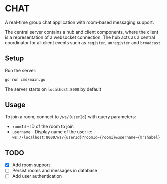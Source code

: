 # CHAT

A real-time group chat application with room-based messaging support.

The central server contains a hub and client components, where the client is a representation of a websocket connection. The hub acts as a central coordinator for all client events such as `register`, `unregister` and `broadcast`.

## Setup

Run the server:

```bash
go run cmd/main.go
```

The server starts on `localhost:8000` by default

## Usage

To join a room, connect to `/ws/{userId}` with query parameters:

-   `roomId` - ID of the room to join
-   `username` - Display name of the user
    ie: `ws://localhost:8000/ws/{userId}?roomId={room1}&username={mrshabel}`

## TODO

-   [x] Add room support
-   [ ] Persist rooms and messages in database
-   [ ] Add user authentication
